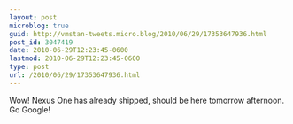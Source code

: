 ```yaml
---
layout: post
microblog: true
guid: http://vmstan-tweets.micro.blog/2010/06/29/17353647936.html
post_id: 3047419
date: 2010-06-29T12:23:45-0600
lastmod: 2010-06-29T12:23:45-0600
type: post
url: /2010/06/29/17353647936.html
---
```

Wow! Nexus One has already shipped, should be here tomorrow afternoon. Go Google!
